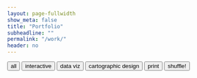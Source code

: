 ```yaml
---
layout: page-fullwidth
show_meta: false
title: "Portfolio"
subheadline: ""
permalink: "/work/"
header: no
---
```


<!-- use isotope.js to create and organize content here -->
<div id="filters" class="button-group filter-button-group">
  <button data-filter="*">all</button>
  <button data-filter=".web">interactive</button>
  <button data-filter=".data-viz">data viz</button>  
  <button data-filter=".carto">cartographic design</button>
  <button data-filter=".print">print</button>
  <button class="shuffle">shuffle!</button>
</div>

<!-- to-do: create and populate these with templates & JSON data -->
<div id="target" class="grid print carto">
  <div class="grid-sizer"></div>
</div>

<!-- template for rendering isotope grid items -->
<script id="item-template" type="text/x-handlebars-template">
    <div class="grid-item {{ size }}  {{ type }}">
    <a href="{{ post-url }}">
      <img class="item-img" src="{{ img }}">
    </a>
    <div class="item-meta">
      <a href="{{ post-url }}">
        <h4 class="item-title">{{ title }}</h4>
      </a>
      <p class="item-description">{{ description }}</p>
    </div>
  </div>  
</script>